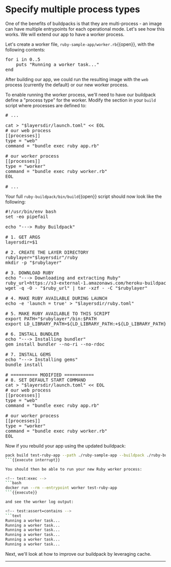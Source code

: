  # Specify multiple process types
<!-- test:suite=create-buildpack;weight=6 -->

One of the benefits of buildpacks is that they are multi-process - an image can have multiple entrypoints for each operational mode. Let's see how this works. We will extend our app to have a worker process.

Let's create a worker file, `ruby-sample-app/worker.rb`{{open}}, with the following contents:

<!-- test:file=ruby-sample-app/worker.rb -->
<pre class="file" data-filename="ruby-sample-app/worker.rb" data-target="replace">
for i in 0..5
    puts "Running a worker task..."
end
</pre>

After building our app, we could run the resulting image with the `web` process (currently the default) or our new worker process. 

To enable running the worker process, we'll need to have our buildpack define a "process type" for the worker.  Modify the section in your `build` script where processes are defined to:

<pre class="file">
# ...

cat > "$layersdir/launch.toml" << EOL
# our web process
[[processes]]
type = "web"
command = "bundle exec ruby app.rb"

# our worker process
[[processes]]
type = "worker"
command = "bundle exec ruby worker.rb"
EOL

# ...
</pre>

Your full `ruby-buildpack/bin/build`{{open}} script should now look like the following:

<!-- test:file=ruby-buildpack/bin/build -->
<pre class="file" data-filename="ruby-buildpack/bin/build" data-target="replace">
#!/usr/bin/env bash
set -eo pipefail

echo "---> Ruby Buildpack"

# 1. GET ARGS
layersdir=$1

# 2. CREATE THE LAYER DIRECTORY
rubylayer="$layersdir"/ruby
mkdir -p "$rubylayer"

# 3. DOWNLOAD RUBY
echo "---> Downloading and extracting Ruby"
ruby_url=https://s3-external-1.amazonaws.com/heroku-buildpack-ruby/heroku-18/ruby-2.5.1.tgz
wget -q -O - "$ruby_url" | tar -xzf - -C "$rubylayer"

# 4. MAKE RUBY AVAILABLE DURING LAUNCH
echo -e 'launch = true' > "$layersdir/ruby.toml"

# 5. MAKE RUBY AVAILABLE TO THIS SCRIPT
export PATH="$rubylayer"/bin:$PATH
export LD_LIBRARY_PATH=${LD_LIBRARY_PATH:+${LD_LIBRARY_PATH}:}"$rubylayer/lib"

# 6. INSTALL BUNDLER
echo "---> Installing bundler"
gem install bundler --no-ri --no-rdoc

# 7. INSTALL GEMS
echo "---> Installing gems"
bundle install

# ========== MODIFIED ===========
# 8. SET DEFAULT START COMMAND
cat > "$layersdir/launch.toml" << EOL
# our web process
[[processes]]
type = "web"
command = "bundle exec ruby app.rb"

# our worker process
[[processes]]
type = "worker"
command = "bundle exec ruby worker.rb"
EOL
</pre>

Now if you rebuild your app using the updated buildpack:

<!-- test:exec -->
```bash
pack build test-ruby-app --path ./ruby-sample-app --buildpack ./ruby-buildpack
```{{execute interrupt}}

You should then be able to run your new Ruby worker process:

<!-- test:exec -->
```bash
docker run --rm --entrypoint worker test-ruby-app
```{{execute}}

and see the worker log output:

<!-- test:assert=contains -->
```text
Running a worker task...
Running a worker task...
Running a worker task...
Running a worker task...
Running a worker task...
Running a worker task...
```

Next, we'll look at how to improve our buildpack by leveraging cache.

---
